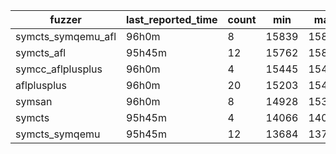 | fuzzer             | last_reported_time | count  | min   | max   | mean          | median     |
| ------------------ | ------------------ | ------ | ----- | ----- | ------------- | ---------- |
| symcts_symqemu_afl | 96h0m              | 8      | 15839 | 15848 | 15843.500000  | 15843.5    |
| symcts_afl         | 95h45m             | 12     | 15762 | 15845 | 15816.333333  | 15842.0    |
| symcc_aflplusplus  | 96h0m              | 4      | 15445 | 15445 | 15445.000000  | 15445.0    |
| aflplusplus        | 96h0m              | 20     | 15203 | 15416 | 15273.800000  | 15251.0    |
| symsan             | 96h0m              | 8      | 14928 | 15370 | 15149.000000  | 15149.0    |
| symcts             | 95h45m             | 4      | 14066 | 14066 | 14066.000000  | 14066.0    |
| symcts_symqemu     | 95h45m             | 12     | 13684 | 13779 | 13718.666667  | 13693.0    |
